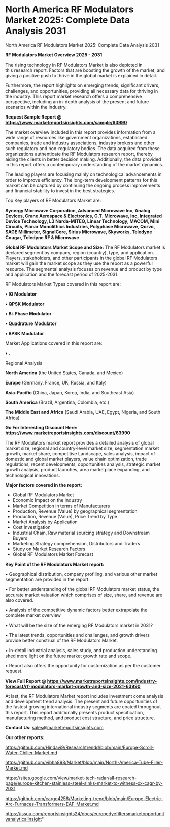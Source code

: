 # North America RF Modulators Market 2025: Complete Data Analysis 2031
North America RF Modulators Market 2025: Complete Data Analysis 2031

<Strong> RF Modulators Market Overview 2025 - 2031</strong>

The rising technology in RF Modulators Market is also depicted in this research report. Factors that are boosting the growth of the market, and giving a positive push to thrive in the global market is explained in detail.

Furthermore, the report highlights on emerging trends, significant drivers, challenges, and opportunities, providing all necessary data for thriving in the industry. This report market research offers a comprehensive perspective, including an in-depth analysis of the present and future scenarios within the industry.

<strong>Request Sample Report @ <a href=https://www.marketreportsinsights.com/sample/63990>https://www.marketreportsinsights.com/sample/63990</a></strong>

The market overview included in this report provides information from a wide range of resources like government organizations, established companies, trade and industry associations, industry brokers and other such regulatory and non-regulatory bodies. The data acquired from these organizations authenticate the RF Modulators research report, thereby aiding the clients in better decision making. Additionally, the data provided in this report offers a contemporary understanding of the market dynamics.

The leading players are focusing mainly on technological advancements in order to improve efficiency. The long-term development patterns for this market can be captured by continuing the ongoing process improvements and financial stability to invest in the best strategies.

Top Key players of RF Modulators Market are:

<strong>Synergy Microwave Corporation, Advanced Microwave Inc, Analog Devices, Crane Aerospace & Electronics, G.T. Microwave, Inc, Integrated Device Technology, L3 Narda-MITEQ, Linear Technology, MACOM, Mini Circuits, Planar Monolithics Industries, Polyphase Microwave, Qorvo, SAGE Millimeter, SignalCore, Sirius Microwave, Skyworks, Teledyne Cougar, Teledyne RF & Microwave</strong>

<strong><b>Global RF Modulators Market Scope and Size:</b></strong>
The RF Modulators market is declared segment by company, region (country), type, and application. Players, stakeholders, and other participants in the global RF Modulators market will gain the market scope as they use the report as a powerful resource. The segmental analysis focuses on revenue and product by type and application and the forecast period of 2025-2031.

RF Modulators Market Types covered in this report are:

<strong>• IQ Modulator

• QPSK Modulator

• Bi-Phase Modulator

• Quadrature Modulator

• BPSK Modulator</strong>

Market Applications covered in this report are:

<strong>• .</strong> 

Regional Analysis

<strong>North America</strong> (the United States, Canada, and Mexico)

<strong>Europe</strong> (Germany, France, UK, Russia, and Italy)

<strong>Asia-Pacific</strong> (China, Japan, Korea, India, and Southeast Asia)

<strong>South America</strong> (Brazil, Argentina, Colombia, etc.)

<strong>The Middle East and Africa</strong> (Saudi Arabia, UAE, Egypt, Nigeria, and South Africa)

<strong>Go For Interesting Discount Here: <a href=https://www.marketreportsinsights.com/discount/63990>https://www.marketreportsinsights.com/discount/63990</a></strong>

The RF Modulators market report provides a detailed analysis of global market size, regional and country-level market size, segmentation market growth, market share, competitive Landscape, sales analysis, impact of domestic and global market players, value chain optimization, trade regulations, recent developments, opportunities analysis, strategic market growth analysis, product launches, area marketplace expanding, and technological innovations.

<strong><b>Major factors covered in the report:</b></strong>
<ul>
  <li>Global RF Modulators Market </li>
  <li>Economic Impact on the Industry</li>
  <li>Market Competition in terms of Manufacturers</li>
  <li>Production, Revenue (Value) by geographical segmentation</li>
  <li>Production, Revenue (Value), Price Trend by Type</li>
  <li>Market Analysis by Application</li>
  <li>Cost Investigation</li>
  <li>Industrial Chain, Raw material sourcing strategy and Downstream Buyers</li>
  <li>Marketing Strategy comprehension, Distributors and Traders</li>
  <li>Study on Market Research Factors</li>
  <li>Global RF Modulators Market Forecast</li>
</ul>

<strong><b>Key Point of the RF Modulators Market report:</b></strong>

• Geographical distribution, company profiling, and various other market segmentation are provided in the report.

• For better understanding of the global RF Modulators market status, the accurate market valuation which comprises of size, share, and revenue are also covered.

• Analysis of the competitive dynamic factors better extrapolate the complete market overview

• What will be the size of the emerging RF Modulators market in 2031?

• The latest trends, opportunities and challenges, and growth drivers provide better construal of the RF Modulators Market.

• In-detail industrial analysis, sales study, and production understanding shed more light on the future market growth rate and scope.

• Report also offers the opportunity for customization as per the customer request.

<strong><b>View Full Report @ <a href=https://www.marketreportsinsights.com/industry-forecast/rf-modulators-market-growth-and-size-2021-63990>https://www.marketreportsinsights.com/industry-forecast/rf-modulators-market-growth-and-size-2021-63990</a></b></strong>


At last, the RF Modulators Market report includes investment come analysis and development trend analysis. The present and future opportunities of the fastest growing international industry segments are coated throughout this report. This report additionally presents product specification, manufacturing method, and product cost structure, and price structure.

<strong>Contact Us:</strong>
sales@marketreportsinsights.com

<strong>Our other reports:</strong>

<a href=https://github.com/Hindavi9/Researchtrendd/blob/main/Europe-Scroll-Water-Chiller-Market.md>https://github.com/Hindavi9/Researchtrendd/blob/main/Europe-Scroll-Water-Chiller-Market.md</a>

<a href=https://github.com/vibha898/Market/blob/main/North-America-Tube-Filler-Market.md>https://github.com/vibha898/Market/blob/main/North-America-Tube-Filler-Market.md</a>

<a href=https://sites.google.com/view/market-tech-radar/all-research-page/europe-kitchen-stainless-steel-sinks-market-to-witness-xx-cagr-by-2031>https://sites.google.com/view/market-tech-radar/all-research-page/europe-kitchen-stainless-steel-sinks-market-to-witness-xx-cagr-by-2031</a>

<a href=https://github.com/cargo4256/Marketing-trend/blob/main/Europe-Electric-Arc-Furnaces-Transformers-EAF-Market.md>https://github.com/cargo4256/Marketing-trend/blob/main/Europe-Electric-Arc-Furnaces-Transformers-EAF-Market.md</a>

<a href=https://issuu.com/reportsinsights24/docs/europedyefiltersmarketopportunityanalyticalinsight>https://issuu.com/reportsinsights24/docs/europedyefiltersmarketopportunityanalyticalinsight</a>"
